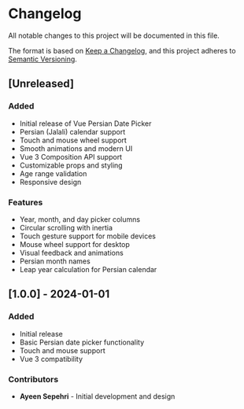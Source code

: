 # Changelog

All notable changes to this project will be documented in this file.

The format is based on [Keep a Changelog](https://keepachangelog.com/en/1.0.0/),
and this project adheres to [Semantic Versioning](https://semver.org/spec/v2.0.0.html).

## [Unreleased]

### Added
- Initial release of Vue Persian Date Picker
- Persian (Jalali) calendar support
- Touch and mouse wheel support
- Smooth animations and modern UI
- Vue 3 Composition API support
- Customizable props and styling
- Age range validation
- Responsive design

### Features
- Year, month, and day picker columns
- Circular scrolling with inertia
- Touch gesture support for mobile devices
- Mouse wheel support for desktop
- Visual feedback and animations
- Persian month names
- Leap year calculation for Persian calendar

## [1.0.0] - 2024-01-01

### Added
- Initial release
- Basic Persian date picker functionality
- Touch and mouse support
- Vue 3 compatibility

### Contributors
- **Ayeen Sepehri** - Initial development and design
